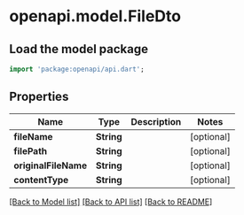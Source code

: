 # openapi.model.FileDto

## Load the model package
```dart
import 'package:openapi/api.dart';
```

## Properties
Name | Type | Description | Notes
------------ | ------------- | ------------- | -------------
**fileName** | **String** |  | [optional] 
**filePath** | **String** |  | [optional] 
**originalFileName** | **String** |  | [optional] 
**contentType** | **String** |  | [optional] 

[[Back to Model list]](../README.md#documentation-for-models) [[Back to API list]](../README.md#documentation-for-api-endpoints) [[Back to README]](../README.md)


